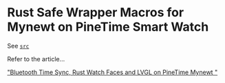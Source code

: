 # Rust Safe Wrapper Macros for Mynewt on PineTime Smart Watch

See [`src`](src)

Refer to the article...

["Bluetooth Time Sync, Rust Watch Faces and LVGL on PineTime Mynewt
"](https://lupyuen.github.io/pinetime-rust-mynewt/articles/timesync)

